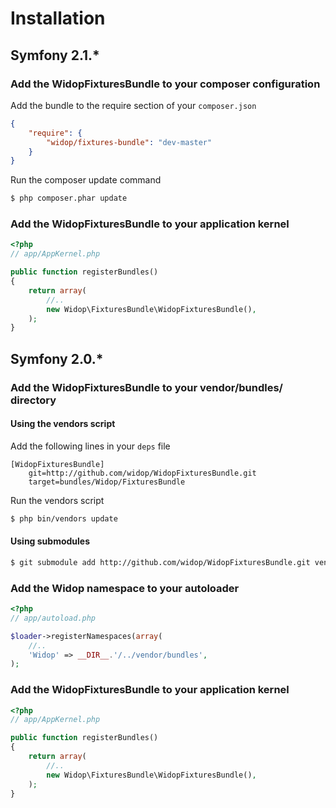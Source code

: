 # Installation

## Symfony 2.1.*

### Add the WidopFixturesBundle to your composer configuration

Add the bundle to the require section of your `composer.json`

``` json
{
    "require": {
        "widop/fixtures-bundle": "dev-master"
    }
}
```

Run the composer update command

``` bash
$ php composer.phar update
```

### Add the WidopFixturesBundle to your application kernel

``` php
<?php
// app/AppKernel.php

public function registerBundles()
{
    return array(
        //..
        new Widop\FixturesBundle\WidopFixturesBundle(),
    );
}
```

## Symfony 2.0.*

### Add the WidopFixturesBundle to your vendor/bundles/ directory

#### Using the vendors script

Add the following lines in your ``deps`` file

```
[WidopFixturesBundle]
    git=http://github.com/widop/WidopFixturesBundle.git
    target=bundles/Widop/FixturesBundle
```

Run the vendors script

``` bash
$ php bin/vendors update
```

#### Using submodules

``` bash
$ git submodule add http://github.com/widop/WidopFixturesBundle.git vendor/bundles/Widop/FixturesBundle
```

### Add the Widop namespace to your autoloader

``` php
<?php
// app/autoload.php

$loader->registerNamespaces(array(
    //..
    'Widop' => __DIR__.'/../vendor/bundles',
);
```

### Add the WidopFixturesBundle to your application kernel

``` php
<?php
// app/AppKernel.php

public function registerBundles()
{
    return array(
        //..
        new Widop\FixturesBundle\WidopFixturesBundle(),
    );
}
```
